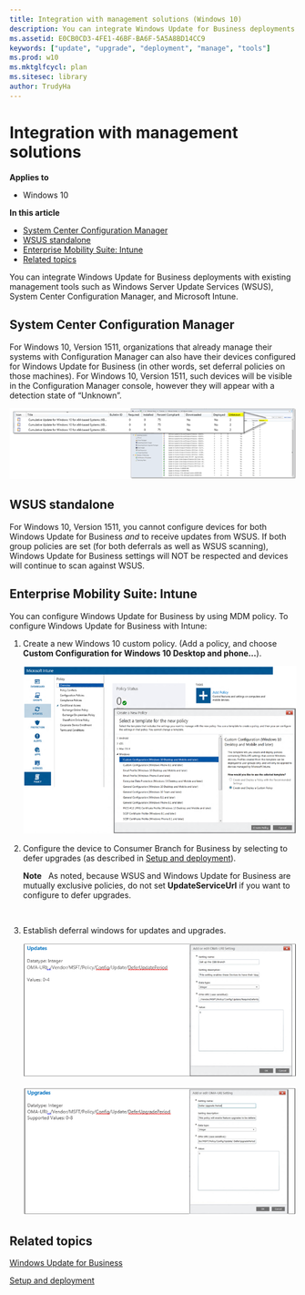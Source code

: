 ```yaml
---
title: Integration with management solutions (Windows 10)
description: You can integrate Windows Update for Business deployments with existing management tools such as Windows Server Update Services (WSUS), System Center Configuration Manager, and Microsoft Intune.
ms.assetid: E0CB0CD3-4FE1-46BF-BA6F-5A5A8BD14CC9
keywords: ["update", "upgrade", "deployment", "manage", "tools"]
ms.prod: w10
ms.mktglfcycl: plan
ms.sitesec: library
author: TrudyHa
---
```


# Integration with management solutions


**Applies to**

-   Windows 10

**In this article**

-   [System Center Configuration Manager](#system_center_configuration_manager)
-   [WSUS standalone](#wsus_standalone_)
-   [Enterprise Mobility Suite: Intune](#enterprise_mobility_suite__intune)
-   [Related topics](#related_topics)

You can integrate Windows Update for Business deployments with existing management tools such as Windows Server Update Services (WSUS), System Center Configuration Manager, and Microsoft Intune.

## System Center Configuration Manager


For Windows 10, Version 1511, organizations that already manage their systems with Configuration Manager can also have their devices configured for Windows Update for Business (in other words, set deferral policies on those machines). For Windows 10, Version 1511, such devices will be visible in the Configuration Manager console, however they will appear with a detection state of “Unknown”.

![figure 1](images/wuforbusiness-fig10-sccmconsole.png)

## WSUS standalone


For Windows 10, Version 1511, you cannot configure devices for both Windows Update for Business *and* to receive updates from WSUS. If both group policies are set (for both deferrals as well as WSUS scanning), Windows Update for Business settings will NOT be respected and devices will continue to scan against WSUS.

## Enterprise Mobility Suite: Intune


You can configure Windows Update for Business by using MDM policy. To configure Windows Update for Business with Intune:

1.  Create a new Windows 10 custom policy. (Add a policy, and choose **Custom Configuration for Windows 10 Desktop and phone…**).

    ![figure 2](images/wuforbusiness-fig11-intune.png)

2.  Configure the device to Consumer Branch for Business by selecting to defer upgrades (as described in [Setup and deployment](setup-and-deployment.md)).

    **Note**  
    As noted, because WSUS and Windows Update for Business are mutually exclusive policies, do not set **UpdateServiceUrl** if you want to configure to defer upgrades.

     

3.  Establish deferral windows for updates and upgrades.

    ![figure 3](images/wuforbusiness-fig12a-updates.png)

    ![figure 4](images/wuforbusiness-fig13a-upgrades.png)

## Related topics


[Windows Update for Business](windows-update-for-business.md)

[Setup and deployment](setup-and-deployment.md)

 

 





